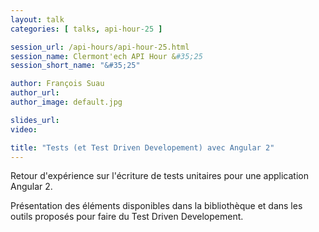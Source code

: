 ```yaml
---
layout: talk
categories: [ talks, api-hour-25 ]

session_url: /api-hours/api-hour-25.html
session_name: Clermont'ech API Hour &#35;25
session_short_name: "&#35;25"

author: François Suau
author_url:
author_image: default.jpg

slides_url:
video:

title: "Tests (et Test Driven Developement) avec Angular 2"
---
```


Retour d'expérience sur l'écriture de tests unitaires pour une application
Angular 2.

Présentation des éléments disponibles dans la bibliothèque et dans les outils
proposés pour faire du Test Driven Developement.
